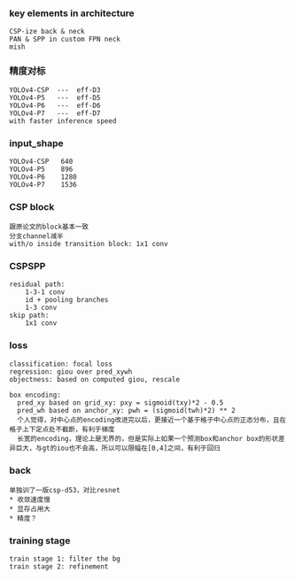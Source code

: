 ### key elements in architecture
    CSP-ize back & neck
    PAN & SPP in custom FPN neck
    mish


### 精度对标
    YOLOv4-CSP  ---  eff-D3
    YOLOv4-P5   ---  eff-D5
    YOLOv4-P6   ---  eff-D6
    YOLOv4-P7   ---  eff-D7
    with faster inference speed


### input_shape
    YOLOv4-CSP   640
    YOLOv4-P5    896
    YOLOv4-P6    1280
    YOLOv4-P7    1536


### CSP block
    跟原论文的block基本一致
    分支channel减半
    with/o inside transition block: 1x1 conv


### CSPSPP
    residual path:
        1-3-1 conv
        id + pooling branches
        1-3 conv
    skip path:
        1x1 conv


### loss
    classification: focal loss
    regression: giou over pred_xywh
    objectness: based on computed giou, rescale

    box encoding:
      pred_xy based on grid_xy: pxy = sigmoid(txy)*2 - 0.5
      pred_wh based on anchor_xy: pwh = (sigmoid(twh)*2) ** 2
      个人觉得，对中心点的encoding改进完以后，更接近一个基于格子中心点的正态分布，且在格子上下定点处不截断，有利于梯度
      长宽的encoding，理论上是无界的，但是实际上如果一个预测box和anchor box的形状差异巨大，与gt的iou也不会高，所以可以限幅在[0,4]之间，有利于回归


### back
    单独训了一版csp-d53，对比resnet
    * 收敛速度慢
    * 显存占用大
    * 精度？


### training stage
    train stage 1: filter the bg
    train stage 2: refinement





      






